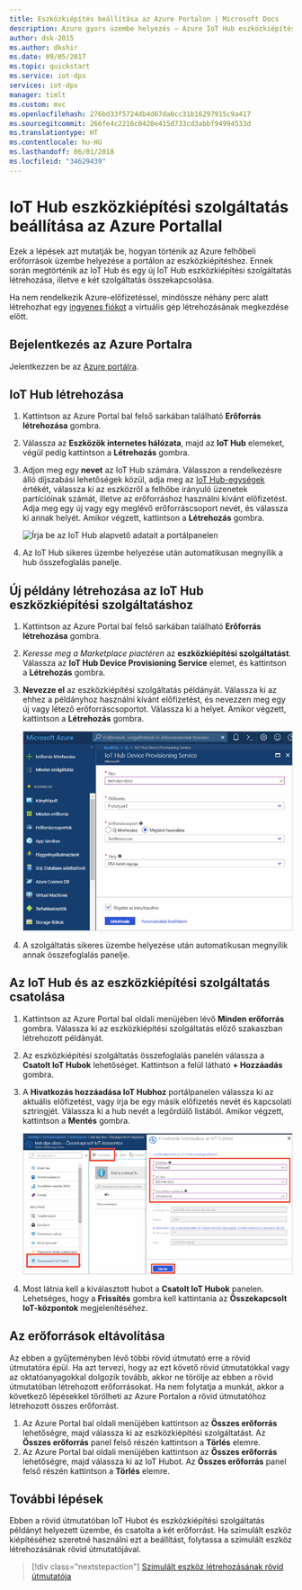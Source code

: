 ```yaml
---
title: Eszközkiépítés beállítása az Azure Portalon | Microsoft Docs
description: Azure gyors üzembe helyezés – Azure IoT Hub eszközkiépítési szolgáltatás üzembe helyezése az Azure Portalon
author: dsk-2015
ms.author: dkshir
ms.date: 09/05/2017
ms.topic: quickstart
ms.service: iot-dps
services: iot-dps
manager: timlt
ms.custom: mvc
ms.openlocfilehash: 276bd33f5724db4d67da0cc31b16297915c9a417
ms.sourcegitcommit: 266fe4c2216c0420e415d733cd3abbf94994533d
ms.translationtype: HT
ms.contentlocale: hu-HU
ms.lasthandoff: 06/01/2018
ms.locfileid: "34629439"
---
```

# <a name="set-up-the-iot-hub-device-provisioning-service-with-the-azure-portal"></a>IoT Hub eszközkiépítési szolgáltatás beállítása az Azure Portallal

Ezek a lépések azt mutatják be, hogyan történik az Azure felhőbeli erőforrások üzembe helyezése a portálon az eszközkiépítéshez. Ennek során megtörténik az IoT Hub és egy új IoT Hub eszközkiépítési szolgáltatás létrehozása, illetve e két szolgáltatás összekapcsolása. 

Ha nem rendelkezik Azure-előfizetéssel, mindössze néhány perc alatt létrehozhat egy [ingyenes fiókot](https://azure.microsoft.com/free/?WT.mc_id=A261C142F) a virtuális gép létrehozásának megkezdése előtt.


## <a name="log-in-to-the-azure-portal"></a>Bejelentkezés az Azure Portalra

Jelentkezzen be az [Azure portálra](https://portal.azure.com/).

## <a name="create-an-iot-hub"></a>IoT Hub létrehozása

1. Kattintson az Azure Portal bal felső sarkában található **Erőforrás létrehozása** gombra.

2. Válassza az **Eszközök internetes hálózata**, majd az **IoT Hub** elemeket, végül pedig kattintson a **Létrehozás** gombra. 

3. Adjon meg egy **nevet** az IoT Hub számára. Válasszon a rendelkezésre álló díjszabási lehetőségek közül, adja meg az [IoT Hub-egységek](https://azure.microsoft.com/pricing/details/iot-hub/) értékét, válassza ki az eszközről a felhőbe irányuló üzenetek partícióinak számát, illetve az erőforráshoz használni kívánt előfizetést. Adja meg egy új vagy egy meglévő erőforráscsoport nevét, és válassza ki annak helyét. Amikor végzett, kattintson a **Létrehozás** gombra.

    ![Írja be az IoT Hub alapvető adatait a portálpanelen](./media/quick-setup-auto-provision/create-iot-hub-portal.png)  

4. Az IoT Hub sikeres üzembe helyezése után automatikusan megnyílik a hub összefoglalás panelje.


## <a name="create-a-new-instance-for-the-iot-hub-device-provisioning-service"></a>Új példány létrehozása az IoT Hub eszközkiépítési szolgáltatáshoz

1. Kattintson az Azure Portal bal felső sarkában található **Erőforrás létrehozása** gombra.

2. *Keresse meg a Marketplace piactéren* az **eszközkiépítési szolgáltatást**. Válassza az **IoT Hub Device Provisioning Service** elemet, és kattintson a **Létrehozás** gombra. 

3. **Nevezze el** az eszközkiépítési szolgáltatás példányát. Válassza ki az ehhez a példányhoz használni kívánt előfizetést, és nevezzen meg egy új vagy létező erőforráscsoportot. Válassza ki a helyet. Amikor végzett, kattintson a **Létrehozás** gombra.

    ![Írja be a DPS példány alapvető adatait a portálpanelen](./media/quick-setup-auto-provision/create-iot-dps-portal.png)  

4. A szolgáltatás sikeres üzembe helyezése után automatikusan megnyílik annak összefoglalás panelje.


## <a name="link-the-iot-hub-and-your-device-provisioning-service"></a>Az IoT Hub és az eszközkiépítési szolgáltatás csatolása

1. Kattintson az Azure Portal bal oldali menüjében lévő **Minden erőforrás** gombra. Válassza ki az eszközkiépítési szolgáltatás előző szakaszban létrehozott példányát.  

2. Az eszközkiépítési szolgáltatás összefoglalás panelén válassza a **Csatolt IoT Hubok** lehetőséget. Kattintson a felül látható **+ Hozzáadás** gombra. 

3. A **Hivatkozás hozzáadása IoT Hubhoz** portálpanelen válassza ki az aktuális előfizetést, vagy írja be egy másik előfizetés nevét és kapcsolati sztringjét. Válassza ki a hub nevét a legördülő listából. Amikor végzett, kattintson a **Mentés** gombra. 

    ![A hub nevének csatolása a DPS példányhoz a portálpanelen](./media/quick-setup-auto-provision/link-iot-hub-to-dps-portal.png)  

3. Most látnia kell a kiválasztott hubot a **Csatolt IoT Hubok** panelen. Lehetséges, hogy a **Frissítés** gombra kell kattintania az **Összekapcsolt IoT-központok** megjelenítéséhez.



## <a name="clean-up-resources"></a>Az erőforrások eltávolítása

Az ebben a gyűjteményben lévő többi rövid útmutató erre a rövid útmutatóra épül. Ha azt tervezi, hogy az ezt követő rövid útmutatókkal vagy az oktatóanyagokkal dolgozik tovább, akkor ne törölje az ebben a rövid útmutatóban létrehozott erőforrásokat. Ha nem folytatja a munkát, akkor a következő lépésekkel törölheti az Azure Portalon a rövid útmutatóhoz létrehozott összes erőforrást.

1. Az Azure Portal bal oldali menüjében kattintson az **Összes erőforrás** lehetőségre, majd válassza ki az eszközkiépítési szolgáltatást. Az **Összes erőforrás** panel felső részén kattintson a **Törlés** elemre.  
2. Az Azure Portal bal oldali menüjében kattintson az **Összes erőforrás** lehetőségre, majd válassza ki az IoT Hubot. Az **Összes erőforrás** panel felső részén kattintson a **Törlés** elemre.  

## <a name="next-steps"></a>További lépések

Ebben a rövid útmutatóban IoT Hubot és eszközkiépítési szolgáltatás példányt helyezett üzembe, és csatolta a két erőforrást. Ha szimulált eszköz kiépítéséhez szeretné használni ezt a beállítást, folytassa a szimulált eszköz létrehozásának rövid útmutatójával.

> [!div class="nextstepaction"]
> [Szimulált eszköz létrehozásának rövid útmutatója](./quick-create-simulated-device.md)
